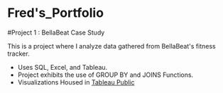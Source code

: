 # Fred's_Portfolio


#Project 1 : BellaBeat Case Study

This is a project where I analyze data gathered from BellaBeat's fitness tracker.

* Uses SQL, Excel, and Tableau.
* Project exhibits the use of GROUP BY and JOINS Functions.
* Visualizations Housed in [Tableau Public](https://public.tableau.com/app/profile/fredrick.little/viz/Capstone_16835991564560/RelationshipBetweenStepswalkedandCaloriesBurned#2)
